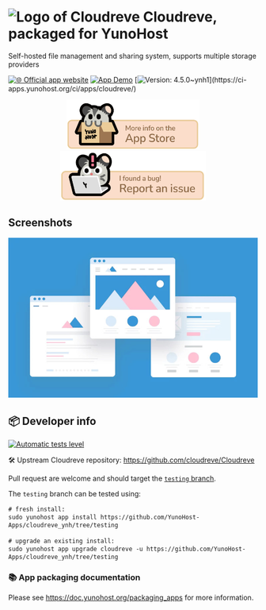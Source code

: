 <!--
N.B.: This README was automatically generated by <https://github.com/YunoHost/apps_tools/blob/main/readme_generator>
It shall NOT be edited by hand.
-->

<h1>
  <img src="https://raw.githubusercontent.com/YunoHost/apps/main/logos/cloudreve.png" width="32px" alt="Logo of Cloudreve">
  Cloudreve, packaged for YunoHost
</h1>

Self-hosted file management and sharing system, supports multiple storage providers

[![🌐 Official app website](https://img.shields.io/badge/Official_app_website-darkgreen?style=for-the-badge)](https://github.com/cloudreve/Cloudreve)
[![App Demo](https://img.shields.io/badge/App_Demo-blue?style=for-the-badge)](https://demo.cloudreve.org/session)
[![Version: 4.5.0~ynh1](https://img.shields.io/badge/Version-4.5.0~ynh1-rgba(0,150,0,1)?style=for-the-badge)](https://ci-apps.yunohost.org/ci/apps/cloudreve/)

<div align="center">
<a href="https://apps.yunohost.org/app/cloudreve"><img height="100px" src="https://github.com/YunoHost/yunohost-artwork/raw/refs/heads/main/badges/neopossum-badges/badge_more_info_on_the_appstore.svg"/></a>
<a href="https://github.com/YunoHost-Apps/cloudreve_ynh/issues"><img height="100px" src="https://github.com/YunoHost/yunohost-artwork/raw/refs/heads/main/badges/neopossum-badges/badge_report_an_issue.svg"/></a>
</div>


## Screenshots
![Screenshot of Cloudreve](./doc/screenshots/example.jpg)

## 📦 Developer info

[![Automatic tests level](https://apps.yunohost.org/badge/cilevel/cloudreve)](https://ci-apps.yunohost.org/ci/apps/cloudreve/)

🛠️ Upstream Cloudreve repository: <https://github.com/cloudreve/Cloudreve>

Pull request are welcome and should target the [`testing` branch](https://github.com/YunoHost-Apps/cloudreve_ynh/tree/testing).

The `testing` branch can be tested using:
```
# fresh install:
sudo yunohost app install https://github.com/YunoHost-Apps/cloudreve_ynh/tree/testing

# upgrade an existing install:
sudo yunohost app upgrade cloudreve -u https://github.com/YunoHost-Apps/cloudreve_ynh/tree/testing
```

### 📚 App packaging documentation

Please see <https://doc.yunohost.org/packaging_apps> for more information.